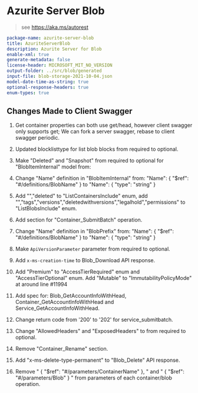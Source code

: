 # Azurite Server Blob

> see https://aka.ms/autorest

```yaml
package-name: azurite-server-blob
title: AzuriteServerBlob
description: Azurite Server for Blob
enable-xml: true
generate-metadata: false
license-header: MICROSOFT_MIT_NO_VERSION
output-folder: ../src/blob/generated
input-file: blob-storage-2021-10-04.json
model-date-time-as-string: true
optional-response-headers: true
enum-types: true
```

## Changes Made to Client Swagger

1. Get container properties can both use get/head, however client swagger only supports get; We can fork a server swagger, rebase to client swagger periodic.

2. Updated blocklisttype for list blob blocks from required to optional.

3. Make "Deleted" and "Snapshot" from required to optional for "BlobItemInternal" model from:

4. Change "Name" definition in "BlobItemInternal" from:
   "Name": {
      "$ref": "#/definitions/BlobName"
   }
   to
   "Name": {
   "type": "string"
   }

5. Add "","deleted" to "ListContainersInclude" enum, add "","tags","versions","deletedwithversions","legalhold","permissions" to "ListBlobsInclude" enum.

6. Add section for "Container_SubmitBatch" operation.

7. Change "Name" definition in "BlobPrefix" from:
   "Name": {
   "$ref": "#/definitions/BlobName"
   }
   to
   "Name": {
   "type": "string"
   }

9. Make `ApiVersionParameter` parameter from required to optional.

10. Add `x-ms-creation-time` to Blob_Download API response.

11. Add "Premium" to "AccessTierRequired" enum and "AccessTierOptional" enum.
    Add "Mutable" to "ImmutabilityPolicyMode" at around line #11994

12. Add spec for: Blob_GetAccountInfoWithHead, Container_GetAccountInfoWithHead and Service_GetAccountInfoWithHead.

13. Change return code from '200' to '202' for service_submitbatch.

14. Change "AllowedHeaders" and "ExposedHeaders" to from required to optional.

15. Remove "Container_Rename" section.

16. Add "x-ms-delete-type-permanent" to "Blob_Delete" API response.
17. Remove 
      "
        {
          "$ref": "#/parameters/ContainerName"
        },
      " and 
      "
        {
          "$ref": "#/parameters/Blob"
        }
      " 
    from parameters of each container/blob operation.
